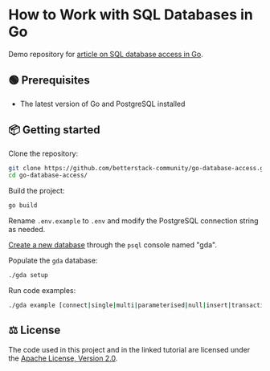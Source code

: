 # How to Work with SQL Databases in Go

Demo repository for
[article on SQL database access in Go](https://betterstack.com/community/guides/scaling-go/sql-databases-in-go/).

## 🟢 Prerequisites

- The latest version of Go and PostgreSQL installed

## 📦 Getting started

Clone the repository:

```bash
git clone https://github.com/betterstack-community/go-database-access.git
cd go-database-access/
```

Build the project:

```bash
go build
```

Rename `.env.example` to `.env` and modify the PostgreSQL connection string as
needed.

[Create a new database](https://www.tutorialspoint.com/postgresql/postgresql_create_database.htm)
through the `psql` console named "gda".

Populate the `gda` database:

```bash
./gda setup
```

Run code examples:

```bash
./gda example [connect|single|multi|parameterised|null|insert|transaction|struct|return|prepared|conn|timeout]
```

## ⚖ License

The code used in this project and in the linked tutorial are licensed under the
[Apache License, Version 2.0](LICENSE).
